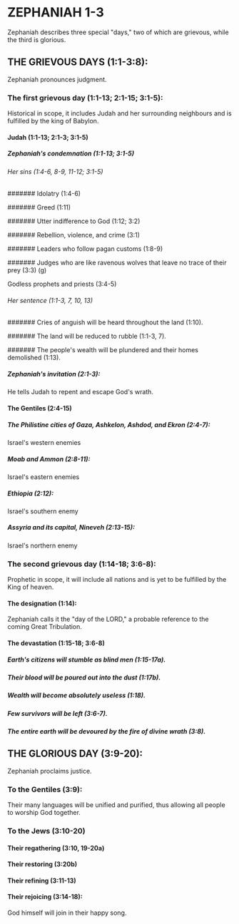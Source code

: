 ZEPHANIAH 1-3 
=============

Zephaniah describes three special \"days,\" two of which are grievous,
while the third is glorious.

THE GRIEVOUS DAYS (1:1-3:8): 
----------------------------

Zephaniah pronounces judgment.

### The first grievous day (1:1-13; 2:1-15; 3:1-5): 

Historical in scope, it includes Judah and her surrounding neighbours
and is fulfilled by the king of Babylon.

#### Judah (1:1-13; 2:1-3; 3:1-5) 

##### Zephaniah\'s condemnation (1:1-13; 3:1-5) 

###### Her sins (1:4-6, 8-9, 11-12; 3:1-5) 

####### Idolatry (1:4-6) 

####### Greed (1:11) 

####### Utter indifference to God (1:12; 3:2) 

####### Rebellion, violence, and crime (3:1) 

####### Leaders who follow pagan customs (1:8-9) 

####### Judges who are like ravenous wolves that leave no trace of their prey (3:3) (g) 

Godless prophets and priests (3:4-5)

###### Her sentence (1:1-3, 7, 10, 13) 

####### Cries of anguish will be heard throughout the land (1:10). 

####### The land will be reduced to rubble (1:1-3, 7). 

####### The people\'s wealth will be plundered and their homes demolished (1:13). 

##### Zephaniah\'s invitation (2:1-3): 

He tells Judah to repent and escape God\'s wrath.

#### The Gentiles (2:4-15) 

##### The Philistine cities of Gaza, Ashkelon, Ashdod, and Ekron (2:4-7): 

Israel\'s western enemies

##### Moab and Ammon (2:8-11): 

Israel\'s eastern enemies

##### Ethiopia (2:12): 

Israel\'s southern enemy

##### Assyria and its capital, Nineveh (2:13-15): 

Israel\'s northern enemy

### The second grievous day (1:14-18; 3:6-8): 

Prophetic in scope, it will include all nations and is yet to be
fulfilled by the King of heaven.

#### The designation (1:14): 

Zephaniah calls it the \"day of the LORD,\" a probable reference to the
coming Great Tribulation.

#### The devastation (1:15-18; 3:6-8) 

##### Earth\'s citizens will stumble as blind men (1:15-17a). 

##### Their blood will be poured out into the dust (1:17b). 

##### Wealth will become absolutely useless (1:18). 

##### Few survivors will be left (3:6-7). 

##### The entire earth will be devoured by the fire of divine wrath (3:8). 

THE GLORIOUS DAY (3:9-20): 
--------------------------

Zephaniah proclaims justice.

### To the Gentiles (3:9): 

Their many languages will be unified and purified, thus allowing all
people to worship God together.

### To the Jews (3:10-20) 

#### Their regathering (3:10, 19-20a) 

#### Their restoring (3:20b) 

#### Their refining (3:11-13) 

#### Their rejoicing (3:14-18): 

God himself will join in their happy song.

